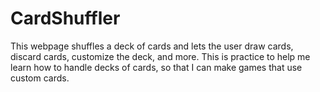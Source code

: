 # CardShuffler
This webpage shuffles a deck of cards and lets the user draw cards, discard cards, customize the deck, and more.
This is practice to help me learn how to handle decks of cards, so that I can make games that use custom cards.
